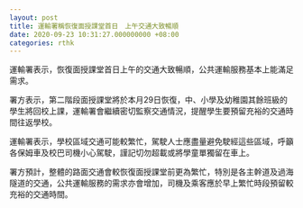 ```yaml
---
layout: post
title: 運輸署稱恢復面授課堂首日　上午交通大致暢順
date: 2020-09-23 10:31:27.000000000 +08:00
categories: rthk
---
```


運輸署表示，恢復面授課堂首日上午的交通大致暢順，公共運輸服務基本上能滿足需求。
 
署方表示，第二階段面授課堂將於本月29日恢復，中、小學及幼稚園其餘班級的學生將回校上課，運輸署會繼續密切監察交通情況，提醒學生要預留充裕的交通時間往返學校。

運輸署表示，學校區域交通可能較繁忙，駕駛人士應盡量避免駛經這些區域，呼籲各保姆車及校巴司機小心駕駛，謹記切勿超載或將學童單獨留在車上。
 
署方預計，整體的路面交通會較恢復面授課堂前更為繁忙，特別是各主幹道及過海隧道的交通，公共運輸服務的需求亦會增加，司機及乘客應於早上繁忙時段預留較充裕的交通時間。
